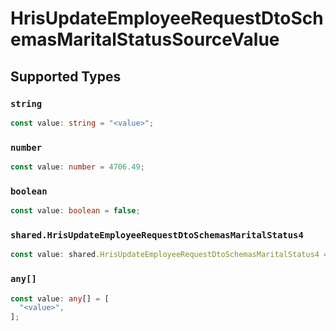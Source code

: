 # HrisUpdateEmployeeRequestDtoSchemasMaritalStatusSourceValue


## Supported Types

### `string`

```typescript
const value: string = "<value>";
```

### `number`

```typescript
const value: number = 4706.49;
```

### `boolean`

```typescript
const value: boolean = false;
```

### `shared.HrisUpdateEmployeeRequestDtoSchemasMaritalStatus4`

```typescript
const value: shared.HrisUpdateEmployeeRequestDtoSchemasMaritalStatus4 = {};
```

### `any[]`

```typescript
const value: any[] = [
  "<value>",
];
```

